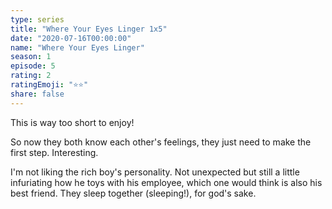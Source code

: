 ```yaml
---
type: series
title: "Where Your Eyes Linger 1x5"
date: "2020-07-16T00:00:00"
name: "Where Your Eyes Linger"
season: 1
episode: 5
rating: 2
ratingEmoji: "⭐️⭐️"
share: false
---
```


This is way too short to enjoy!

So now they both know each other's feelings, they just need to make the first step. Interesting.

I'm not liking the rich boy's personality. Not unexpected but still a little infuriating how he toys with his employee, which one would think is also his best friend. They sleep together (sleeping!), for god's sake.
